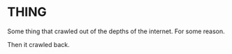 
# THING

Some thing that crawled out of the depths of the internet. For some reason.

Then it crawled back.
